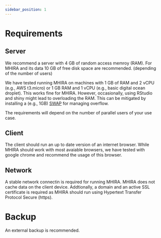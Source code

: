 ```yaml
---
sidebar_position: 1
---
```


# Requirements

## Server

We recommend a server with 4 GB of random access memroy (RAM).
For MHIRA and its data 10 GB of free disk space are recommended. (depending of the number of users)

We have tested running MHIRA on machines with 1 GB of RAM and 2 vCPU (e.g., AWS t3.micro) or 1 GB RAM and 1 vCPU (e.g., basic digital ocean droplet).
This works fine for MHIRA. However, occasionally, using RStudio and shiny might lead to overloading the RAM.
This can be mitigated by installing a (e.g., 1GB) [SWAP](https://linuxize.com/post/how-to-add-swap-space-on-ubuntu-20-04/) for managing overflow. 

The requirements will depend on the number of parallel users of your use case.

## Client

The client should run an up to date version of an internet browser. 
While MHIRA should work with most avaiable browsers, we have tested with google chrome and recommend the usage of this browser. 

## Network 

A stable network connectin is required for running MHIRA.
MHIRA does not cache data on the client device.
Addtionally, a domain and an active SSL certificate is required as MHIRA should run using Hypertext Transfer Protocol Secure (https).

# Backup

An external backup is recommended. 